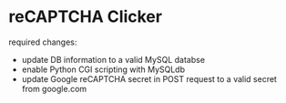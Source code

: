 # reCAPTCHA Clicker

required changes: 
* update DB information to a valid MySQL databse
* enable Python CGI scripting with MySQLdb
* update Google reCAPTCHA secret in POST request to a valid secret from google.com
